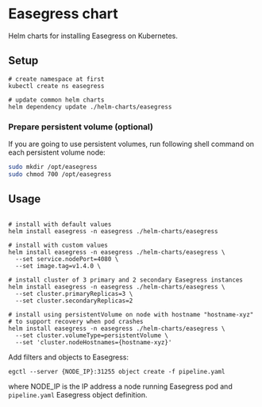 # Easegress chart

Helm charts for installing Easegress on Kubernetes.

## Setup
```shell
# create namespace at first
kubectl create ns easegress

# update common helm charts
helm dependency update ./helm-charts/easegress
```

### Prepare persistent volume (optional)

If you are going to use persistent volumes, run following shell command on each persistent volume node:
```bash
sudo mkdir /opt/easegress
sudo chmod 700 /opt/easegress
```

## Usage
```shell

# install with default values
helm install easegress -n easegress ./helm-charts/easegress

# install with custom values
helm install easegress -n easegress ./helm-charts/easegress \
  --set service.nodePort=4080 \
  --set image.tag=v1.4.0 \

# install cluster of 3 primary and 2 secondary Easegress instances
helm install easegress -n easegress ./helm-charts/easegress \
  --set cluster.primaryReplicas=3 \
  --set cluster.secondaryReplicas=2

# install using persistentVolume on node with hostname "hostname-xyz"
# to support recovery when pod crashes
helm install easegress -n easegress ./helm-charts/easegress \
  --set cluster.volumeType=persistentVolume \
  --set 'cluster.nodeHostnames={hostname-xyz}'
```

Add filters and objects to Easegress:

```shell
egctl --server {NODE_IP}:31255 object create -f pipeline.yaml
```
where NODE_IP is the IP address a node running Easegress pod and `pipeline.yaml` Easegress object definition.

